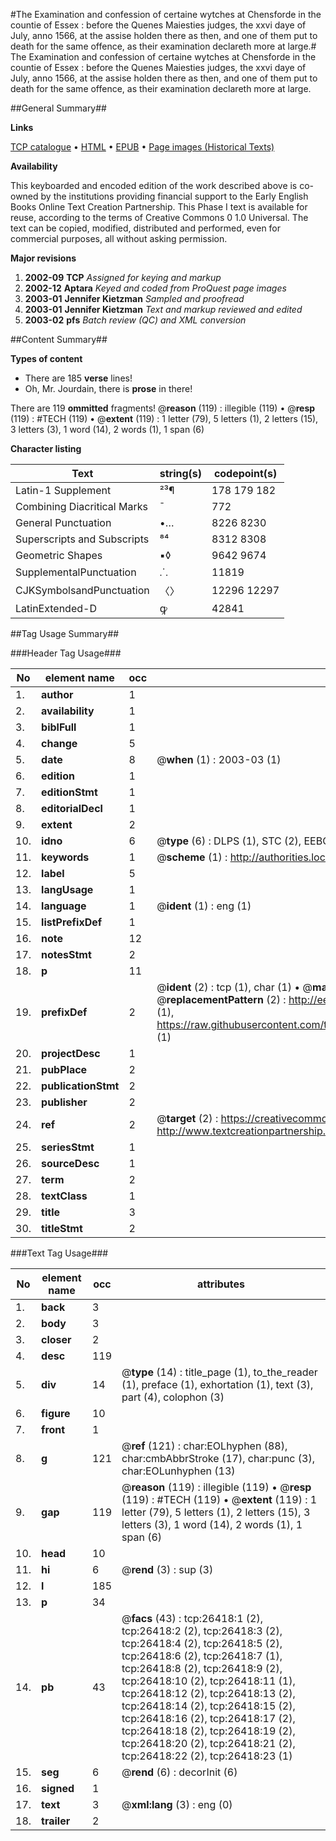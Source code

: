 #The Examination and confession of certaine wytches at Chensforde in the countie of Essex : before the Quenes Maiesties judges, the xxvi daye of July, anno 1566, at the assise holden there as then, and one of them put to death for the same offence, as their examination declareth more at large.#
The Examination and confession of certaine wytches at Chensforde in the countie of Essex : before the Quenes Maiesties judges, the xxvi daye of July, anno 1566, at the assise holden there as then, and one of them put to death for the same offence, as their examination declareth more at large.

##General Summary##

**Links**

[TCP catalogue](http://www.ota.ox.ac.uk/tcp/)  • 
[HTML](http://tei.it.ox.ac.uk/tcp/Texts-HTML/free/A09/A09586.html)  • 
[EPUB](http://tei.it.ox.ac.uk/tcp/Texts-EPUB/free/A09/A09586.epub) • 
[Page images (Historical Texts)](https://data.historicaltexts.jisc.ac.uk/view?pubId=eebo-23233792e&pageId=eebo-23233792e-26418-1)

**Availability**

This keyboarded and encoded edition of the
	       work described above is co-owned by the institutions
	       providing financial support to the Early English Books
	       Online Text Creation Partnership. This Phase I text is
	       available for reuse, according to the terms of Creative
	       Commons 0 1.0 Universal. The text can be copied,
	       modified, distributed and performed, even for
	       commercial purposes, all without asking permission.

**Major revisions**

1. __2002-09__ __TCP__ *Assigned for keying and markup*
1. __2002-12__ __Aptara__ *Keyed and coded from ProQuest page images*
1. __2003-01__ __Jennifer Kietzman__ *Sampled and proofread*
1. __2003-01__ __Jennifer Kietzman__ *Text and markup reviewed and edited*
1. __2003-02__ __pfs__ *Batch review (QC) and XML conversion*

##Content Summary##

**Types of content**

  * There are 185 **verse** lines!
  * Oh, Mr. Jourdain, there is **prose** in there!

There are 119 **ommitted** fragments! 
 @__reason__ (119) : illegible (119)  •  @__resp__ (119) : #TECH (119)  •  @__extent__ (119) : 1 letter (79), 5 letters (1), 2 letters (15), 3 letters (3), 1 word (14), 2 words (1), 1 span (6)

**Character listing**


|Text|string(s)|codepoint(s)|
|---|---|---|
|Latin-1 Supplement|²³¶|178 179 182|
|Combining             Diacritical Marks|̄|772|
|General Punctuation|•…|8226 8230|
|Superscripts             and Subscripts|⁸⁴|8312 8308|
|Geometric Shapes|▪◊|9642 9674|
|SupplementalPunctuation|⸫|11819|
|CJKSymbolsandPunctuation|〈〉|12296 12297|
|LatinExtended-D|ꝙ|42841|

##Tag Usage Summary##

###Header Tag Usage###

|No|element name|occ|attributes|
|---|---|---|---|
|1.|__author__|1||
|2.|__availability__|1||
|3.|__biblFull__|1||
|4.|__change__|5||
|5.|__date__|8| @__when__ (1) : 2003-03 (1)|
|6.|__edition__|1||
|7.|__editionStmt__|1||
|8.|__editorialDecl__|1||
|9.|__extent__|2||
|10.|__idno__|6| @__type__ (6) : DLPS (1), STC (2), EEBO-CITATION (1), OCLC (1), VID (1)|
|11.|__keywords__|1| @__scheme__ (1) : http://authorities.loc.gov/ (1)|
|12.|__label__|5||
|13.|__langUsage__|1||
|14.|__language__|1| @__ident__ (1) : eng (1)|
|15.|__listPrefixDef__|1||
|16.|__note__|12||
|17.|__notesStmt__|2||
|18.|__p__|11||
|19.|__prefixDef__|2| @__ident__ (2) : tcp (1), char (1)  •  @__matchPattern__ (2) : ([0-9\-]+):([0-9IVX]+) (1), (.+) (1)  •  @__replacementPattern__ (2) : http://eebo.chadwyck.com/downloadtiff?vid=$1&page=$2 (1), https://raw.githubusercontent.com/textcreationpartnership/Texts/master/tcpchars.xml#$1 (1)|
|20.|__projectDesc__|1||
|21.|__pubPlace__|2||
|22.|__publicationStmt__|2||
|23.|__publisher__|2||
|24.|__ref__|2| @__target__ (2) : https://creativecommons.org/publicdomain/zero/1.0/ (1), http://www.textcreationpartnership.org/docs/. (1)|
|25.|__seriesStmt__|1||
|26.|__sourceDesc__|1||
|27.|__term__|2||
|28.|__textClass__|1||
|29.|__title__|3||
|30.|__titleStmt__|2||


###Text Tag Usage###

|No|element name|occ|attributes|
|---|---|---|---|
|1.|__back__|3||
|2.|__body__|3||
|3.|__closer__|2||
|4.|__desc__|119||
|5.|__div__|14| @__type__ (14) : title_page (1), to_the_reader (1), preface (1), exhortation (1), text (3), part (4), colophon (3)|
|6.|__figure__|10||
|7.|__front__|1||
|8.|__g__|121| @__ref__ (121) : char:EOLhyphen (88), char:cmbAbbrStroke (17), char:punc (3), char:EOLunhyphen (13)|
|9.|__gap__|119| @__reason__ (119) : illegible (119)  •  @__resp__ (119) : #TECH (119)  •  @__extent__ (119) : 1 letter (79), 5 letters (1), 2 letters (15), 3 letters (3), 1 word (14), 2 words (1), 1 span (6)|
|10.|__head__|10||
|11.|__hi__|6| @__rend__ (3) : sup (3)|
|12.|__l__|185||
|13.|__p__|34||
|14.|__pb__|43| @__facs__ (43) : tcp:26418:1 (2), tcp:26418:2 (2), tcp:26418:3 (2), tcp:26418:4 (2), tcp:26418:5 (2), tcp:26418:6 (2), tcp:26418:7 (1), tcp:26418:8 (2), tcp:26418:9 (2), tcp:26418:10 (2), tcp:26418:11 (1), tcp:26418:12 (2), tcp:26418:13 (2), tcp:26418:14 (2), tcp:26418:15 (2), tcp:26418:16 (2), tcp:26418:17 (2), tcp:26418:18 (2), tcp:26418:19 (2), tcp:26418:20 (2), tcp:26418:21 (2), tcp:26418:22 (2), tcp:26418:23 (1)|
|15.|__seg__|6| @__rend__ (6) : decorInit (6)|
|16.|__signed__|1||
|17.|__text__|3| @__xml:lang__ (3) : eng (0)|
|18.|__trailer__|2||
